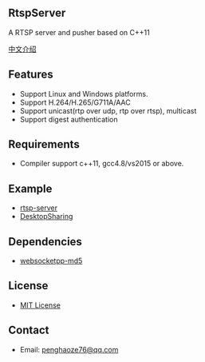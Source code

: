 ﻿## RtspServer
A RTSP server and pusher based on C++11

[中文介绍](https://github.com/PHZ76/RtspServer/blob/master/README_CN.md)

## Features
 - Support Linux and Windows platforms.
 - Support H.264/H.265/G711A/AAC
 - Support unicast(rtp over udp, rtp over rtsp), multicast
 - Support digest authentication

## Requirements
- Compiler support c++11, gcc4.8/vs2015 or above.

## Example
 - [rtsp-server](https://github.com/PHZ76/RtspServer/blob/master/example/rtsp_h264_file.cpp)
 - [DesktopSharing](https://github.com/PHZ76/DesktopSharing)

## Dependencies
 - [websocketpp-md5](https://github.com/zaphoyd/websocketpp)

## License
 - [MIT License](https://github.com/PHZ76/RtspServer/blob/master/LICENSE)

## Contact
 - Email: penghaoze76@qq.com
